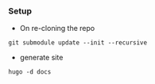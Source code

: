 ### Setup

* On re-cloning the repo

`git submodule update --init --recursive`

* generate site 

`hugo -d docs`
